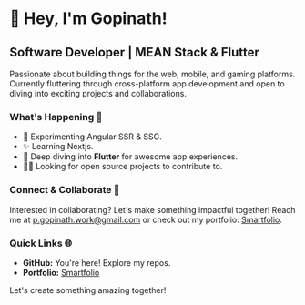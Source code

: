 # 👋 Hey, I'm Gopinath!

## Software Developer | MEAN Stack & Flutter

Passionate about building things for the web, mobile, and gaming platforms. Currently fluttering through cross-platform app development and open to diving into exciting projects and collaborations.

### What's Happening 🌟
- 🧪 Experimenting Angular SSR & SSG.
- ✨ Learning Nextjs.
- 🚀 Deep diving into **Flutter** for awesome app experiences.
- 👨‍💻 Looking for open source projects to contribute to.

### Connect & Collaborate 🤝
Interested in collaborating? Let's make something impactful together! Reach me at [p.gopinath.work@gmail.com](mailto:p.gopinath.work@gmail.com) or check out my portfolio: [Smartfolio](https://smartfolio.netlify.app/).

### Quick Links 🌐
- **GitHub:** You're here! Explore my repos.
- **Portfolio:** [Smartfolio](https://smartfolio.netlify.app/)

Let's create something amazing together!


<!---
Gopi-p/Gopi-p is a ✨ special ✨ repository because its `README.md` (this file) appears on your GitHub profile.
You can click the Preview link to take a look at your changes.
--->
